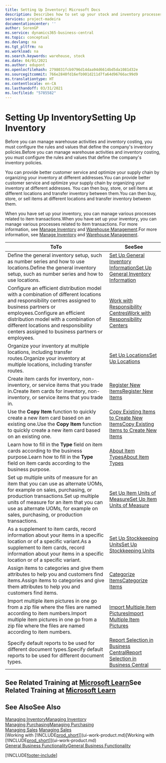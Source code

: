```yaml
---
title: Setting Up Inventory| Microsoft Docs
description: Describes how to set up your stock and inventory processes, including transfer routes and locations, such as warehouses.
services: project-madeira
documentationcenter: ''
author: SorenGP
ms.service: dynamics365-business-central
ms.topic: conceptual
ms.devlang: na
ms.tgt_pltfrm: na
ms.workload: na
ms.search.keywords: warehouse, stock
ms.date: 04/01/2021
ms.author: edupont
ms.openlocfilehash: 2798031fcb9796d14daa94d6614bd5da1081d32e
ms.sourcegitcommit: 766e2840fd16efb901d211d7fa64d96766ac99d9
ms.translationtype: HT
ms.contentlocale: en-CA
ms.lasthandoff: 03/31/2021
ms.locfileid: "5785582"
---
```

# <a name="setting-up-inventory"></a><span data-ttu-id="8a3c9-103">Setting Up Inventory</span><span class="sxs-lookup"><span data-stu-id="8a3c9-103">Setting Up Inventory</span></span>
<span data-ttu-id="8a3c9-104">Before you can manage warehouse activities and inventory costing, you must configure the rules and values that define the company's inventory policies.</span><span class="sxs-lookup"><span data-stu-id="8a3c9-104">Before you can manage warehouse activities and inventory costing, you must configure the rules and values that define the company's inventory policies.</span></span>

<span data-ttu-id="8a3c9-105">You can provide better customer service and optimize your supply chain by organizing your inventory at different addresses.</span><span class="sxs-lookup"><span data-stu-id="8a3c9-105">You can provide better customer service and optimize your supply chain by organizing your inventory at different addresses.</span></span> <span data-ttu-id="8a3c9-106">You can then buy, store, or sell items at different locations and transfer inventory between them.</span><span class="sxs-lookup"><span data-stu-id="8a3c9-106">You can then buy, store, or sell items at different locations and transfer inventory between them.</span></span>

<span data-ttu-id="8a3c9-107">When you have set up your inventory, you can manage various processes related to item transactions.</span><span class="sxs-lookup"><span data-stu-id="8a3c9-107">When you have set up your inventory, you can manage various processes related to item transactions.</span></span> <span data-ttu-id="8a3c9-108">For more information, see [Manage Inventory](inventory-manage-inventory.md) and [Warehouse Management](warehouse-manage-warehouse.md).</span><span class="sxs-lookup"><span data-stu-id="8a3c9-108">For more information, see [Manage Inventory](inventory-manage-inventory.md) and [Warehouse Management](warehouse-manage-warehouse.md).</span></span>

| <span data-ttu-id="8a3c9-109">To</span><span class="sxs-lookup"><span data-stu-id="8a3c9-109">To</span></span> | <span data-ttu-id="8a3c9-110">See</span><span class="sxs-lookup"><span data-stu-id="8a3c9-110">See</span></span> |
| --- | --- |
| <span data-ttu-id="8a3c9-111">Define the general inventory setup, such as number series and how to use locations.</span><span class="sxs-lookup"><span data-stu-id="8a3c9-111">Define the general inventory setup, such as number series and how to use locations.</span></span> |[<span data-ttu-id="8a3c9-112">Set Up General Inventory Information</span><span class="sxs-lookup"><span data-stu-id="8a3c9-112">Set Up General Inventory Information</span></span>](inventory-how-setup-general.md) |
|<span data-ttu-id="8a3c9-113">Configure an efficient distribution model with a combination of different locations and responsibility centres assigned to business partners or employees.</span><span class="sxs-lookup"><span data-stu-id="8a3c9-113">Configure an efficient distribution model with a combination of different locations and responsibility centers assigned to business partners or employees.</span></span>|[<span data-ttu-id="8a3c9-114">Work with Responsibility Centres</span><span class="sxs-lookup"><span data-stu-id="8a3c9-114">Work with Responsibility Centers</span></span>](inventory-responsibility-centers.md)|
| <span data-ttu-id="8a3c9-115">Organize your inventory at multiple locations, including transfer routes.</span><span class="sxs-lookup"><span data-stu-id="8a3c9-115">Organize your inventory at multiple locations, including transfer routes.</span></span> |[<span data-ttu-id="8a3c9-116">Set Up Locations</span><span class="sxs-lookup"><span data-stu-id="8a3c9-116">Set Up Locations</span></span>](inventory-how-register-new-items.md) |
| <span data-ttu-id="8a3c9-117">Create item cards for inventory, non-inventory, or service items that you trade in.</span><span class="sxs-lookup"><span data-stu-id="8a3c9-117">Create item cards for inventory, non-inventory, or service items that you trade in.</span></span> |[<span data-ttu-id="8a3c9-118">Register New Items</span><span class="sxs-lookup"><span data-stu-id="8a3c9-118">Register New Items</span></span>](inventory-how-register-new-items.md) |
|<span data-ttu-id="8a3c9-119">Use the **Copy Item** function to quickly create a new item card based on an existing one.</span><span class="sxs-lookup"><span data-stu-id="8a3c9-119">Use the **Copy Item** function to quickly create a new item card based on an existing one.</span></span>|[<span data-ttu-id="8a3c9-120">Copy Existing Items to Create New Items</span><span class="sxs-lookup"><span data-stu-id="8a3c9-120">Copy Existing Items to Create New Items</span></span>](inventory-how-copy-items.md)|
|<span data-ttu-id="8a3c9-121">Learn how to fill in the **Type** field on item cards according to the business purpose.</span><span class="sxs-lookup"><span data-stu-id="8a3c9-121">Learn how to fill in the **Type** field on item cards according to the business purpose.</span></span>|[<span data-ttu-id="8a3c9-122">About Item Types</span><span class="sxs-lookup"><span data-stu-id="8a3c9-122">About Item Types</span></span>](inventory-about-item-types.md)|
|<span data-ttu-id="8a3c9-123">Set up multiple units of measure for an item that you can use as alternate UOMs, for example on sales, purchasing, or production transactions.</span><span class="sxs-lookup"><span data-stu-id="8a3c9-123">Set up multiple units of measure for an item that you can use as alternate UOMs, for example on sales, purchasing, or production transactions.</span></span>|[<span data-ttu-id="8a3c9-124">Set Up Item Units of Measure</span><span class="sxs-lookup"><span data-stu-id="8a3c9-124">Set Up Item Units of Measure</span></span>](inventory-how-setup-units-of-measure.md)|
|<span data-ttu-id="8a3c9-125">As a supplement to item cards, record information about your items in a specific location or of a specific variant.</span><span class="sxs-lookup"><span data-stu-id="8a3c9-125">As a supplement to item cards, record information about your items in a specific location or of a specific variant.</span></span>|[<span data-ttu-id="8a3c9-126">Set Up Stockkeeping Units</span><span class="sxs-lookup"><span data-stu-id="8a3c9-126">Set Up Stockkeeping Units</span></span>](inventory-how-to-set-up-stockkeeping-units.md)|
| <span data-ttu-id="8a3c9-127">Assign items to categories and give them attributes to help you and customers find items.</span><span class="sxs-lookup"><span data-stu-id="8a3c9-127">Assign items to categories and give them attributes to help you and customers find items.</span></span> |[<span data-ttu-id="8a3c9-128">Categorize Items</span><span class="sxs-lookup"><span data-stu-id="8a3c9-128">Categorize Items</span></span>](inventory-how-categorize-items.md) |
|<span data-ttu-id="8a3c9-129">Import multiple item pictures in one go from a zip file where the files are named according to item numbers.</span><span class="sxs-lookup"><span data-stu-id="8a3c9-129">Import multiple item pictures in one go from a zip file where the files are named according to item numbers.</span></span>|[<span data-ttu-id="8a3c9-130">Import Multiple Item Pictures</span><span class="sxs-lookup"><span data-stu-id="8a3c9-130">Import Multiple Item Pictures</span></span>](inventory-how-import-item-pictures.md)|
|<span data-ttu-id="8a3c9-131">Specify default reports to be used for different document types.</span><span class="sxs-lookup"><span data-stu-id="8a3c9-131">Specify default reports to be used for different document types.</span></span>|[<span data-ttu-id="8a3c9-132">Report Selection in Business Central</span><span class="sxs-lookup"><span data-stu-id="8a3c9-132">Report Selection in Business Central</span></span>](across-report-selections.md)|

## <a name="see-related-training-at-microsoft-learn"></a><span data-ttu-id="8a3c9-133">See Related Training at [Microsoft Learn](/learn/paths/trade-get-started-dynamics-365-business-central/)</span><span class="sxs-lookup"><span data-stu-id="8a3c9-133">See Related Training at [Microsoft Learn](/learn/paths/trade-get-started-dynamics-365-business-central/)</span></span>

## <a name="see-also"></a><span data-ttu-id="8a3c9-134">See Also</span><span class="sxs-lookup"><span data-stu-id="8a3c9-134">See Also</span></span>

[<span data-ttu-id="8a3c9-135">Managing Inventory</span><span class="sxs-lookup"><span data-stu-id="8a3c9-135">Managing Inventory</span></span>](inventory-manage-inventory.md)  
[<span data-ttu-id="8a3c9-136">Managing Purchasing</span><span class="sxs-lookup"><span data-stu-id="8a3c9-136">Managing Purchasing</span></span>](purchasing-manage-purchasing.md)  
<span data-ttu-id="8a3c9-137">[Managing Sales](sales-manage-sales.md)  </span><span class="sxs-lookup"><span data-stu-id="8a3c9-137">[Managing Sales](sales-manage-sales.md)  </span></span>  
<span data-ttu-id="8a3c9-138">[Working with [!INCLUDE[prod_short](includes/prod_short.md)]](ui-work-product.md)</span><span class="sxs-lookup"><span data-stu-id="8a3c9-138">[Working with [!INCLUDE[prod_short](includes/prod_short.md)]](ui-work-product.md)</span></span>  
[<span data-ttu-id="8a3c9-139">General Business Functionality</span><span class="sxs-lookup"><span data-stu-id="8a3c9-139">General Business Functionality</span></span>](ui-across-business-areas.md)


[!INCLUDE[footer-include](includes/footer-banner.md)]